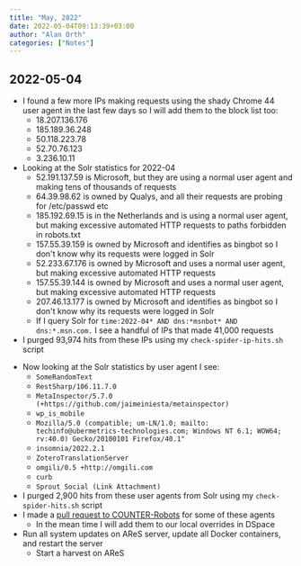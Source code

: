 ```yaml
---
title: "May, 2022"
date: 2022-05-04T09:13:39+03:00
author: "Alan Orth"
categories: ["Notes"]
---
```


## 2022-05-04

- I found a few more IPs making requests using the shady Chrome 44 user agent in the last few days so I will add them to the block list too:
  - 18.207.136.176
  - 185.189.36.248
  - 50.118.223.78
  - 52.70.76.123
  - 3.236.10.11
- Looking at the Solr statistics for 2022-04
  - 52.191.137.59 is Microsoft, but they are using a normal user agent and making tens of thousands of requests
  - 64.39.98.62 is owned by Qualys, and all their requests are probing for /etc/passwd etc
  - 185.192.69.15 is in the Netherlands and is using a normal user agent, but making excessive automated HTTP requests to paths forbidden in robots.txt
  - 157.55.39.159 is owned by Microsoft and identifies as bingbot so I don't know why its requests were logged in Solr
  - 52.233.67.176 is owned by Microsoft and uses a normal user agent, but making excessive automated HTTP requests
  - 157.55.39.144 is owned by Microsoft and uses a normal user agent, but making excessive automated HTTP requests
  - 207.46.13.177 is owned by Microsoft and identifies as bingbot so I don't know why its requests were logged in Solr
  - If I query Solr for `time:2022-04* AND dns:*msnbot* AND dns:*.msn.com.` I see a handful of IPs that made 41,000 requests
- I purged 93,974 hits from these IPs using my `check-spider-ip-hits.sh` script

<!--more-->

- Now looking at the Solr statistics by user agent I see:
  - `SomeRandomText`
  - `RestSharp/106.11.7.0`
  - `MetaInspector/5.7.0 (+https://github.com/jaimeiniesta/metainspector)`
  - `wp_is_mobile`
  - `Mozilla/5.0 (compatible; um-LN/1.0; mailto: techinfo@ubermetrics-technologies.com; Windows NT 6.1; WOW64; rv:40.0) Gecko/20100101 Firefox/40.1"`
  - `insomnia/2022.2.1`
  - `ZoteroTranslationServer`
  - `omgili/0.5 +http://omgili.com`
  - `curb`
  - `Sprout Social (Link Attachment)`
- I purged 2,900 hits from these user agents from Solr using my `check-spider-hits.sh` script
- I made a [pull request to COUNTER-Robots](https://github.com/atmire/COUNTER-Robots/pull/54) for some of these agents
  - In the mean time I will add them to our local overrides in DSpace
- Run all system updates on AReS server, update all Docker containers, and restart the server
  - Start a harvest on AReS

<!-- vim: set sw=2 ts=2: -->
